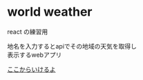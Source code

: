 # world weather

react の練習用  

地名を入力するとapiでその地域の天気を取得し  
表示するwebアプリ  

[ここからいけるよ](https://unruffled-sammet-74e609.netlify.app)